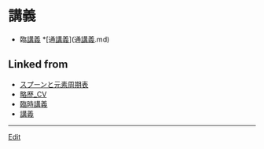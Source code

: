 # 講義


* 臨[講義](講義.md)
*[通[講義](講義.md)](通[講義](講義.md).md)



## Linked from

* [スプーンと元素周期表](スプーンと元素周期表.md)
* [略歴_CV](略歴_CV.md)
* [臨時講義](臨時講義.md)
* [講義](講義.md)


----
[Edit](https://github.com/vitroid/vitroid.github.io/edit/master/MD/講義.md)
